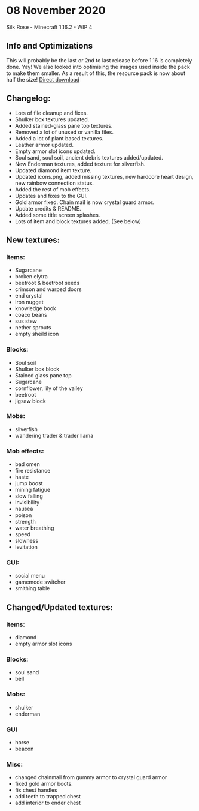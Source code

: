 # 08 November 2020
Silk Rose - Minecraft 1.16.2 - WIP 4

## Info and Optimizations
This will probably be the last or 2nd to last release before 1.16 is completely done. Yay!
We also looked into optimising the images used inside the pack to make them smaller. As a result of this, the resource pack is now about half the size!
[Direct download](https://github.com/Love-and-Tolerance/Love-and-Tolerance/releases/download/wip-4/Love-and-Tolerance-wip4.zip)

## Changelog:
- Lots of file cleanup and fixes.
- Shulker box textures updated.
- Added stained-glass pane top textures.
- Removed a lot of unused or vanilla files.
- Added a lot of plant based textures.
- Leather armor updated.
- Empty armor slot icons updated.
- Soul sand, soul soil, ancient debris textures added/updated.
- New Enderman textures, added texture for silverfish.
- Updated diamond item texture.
- Updated icons.png, added missing textures, new hardcore heart design, new rainbow connection status.
- Added the rest of mob effects.
- Updates and fixes to the GUI.
- Gold armor fixed. Chain mail is now crystal guard armor.
- Update credits & README.
- Added some title screen splashes.
- Lots of item and block textures added, (See below)

## New textures:

### Items:
- Sugarcane
- broken elytra
- beetroot & beetroot seeds
- crimson and warped doors
- end crystal
- iron nugget
- knowledge book
- coaco beans
- sus stew
- nether sprouts
- empty sheild icon

### Blocks:
- Soul soil
- Shulker box block
- Stained glass pane top
- Sugarcane
- cornflower, lily of the valley
- beetroot
- jigsaw block

### Mobs:
- silverfish
- wandering trader & trader llama

### Mob effects:
- bad omen
- fire resistance
- haste
- jump boost
- mining fatigue
- slow falling
- invisibility
- nausea
- poison
- strength
- water breathing
- speed
- slowness
- levitation

### GUI:
- social menu
- gamemode switcher
- smithing table

## Changed/Updated textures:

### Items:
- diamond
- empty armor slot icons

### Blocks:
- soul sand
- bell

### Mobs:
- shulker
- enderman

### GUI
- horse
- beacon

### Misc:
- changed chainmail from gummy armor to crystal guard armor
- fixed gold armor boots.
- fix chest handles
- add teeth to trapped chest
- add interior to ender chest
